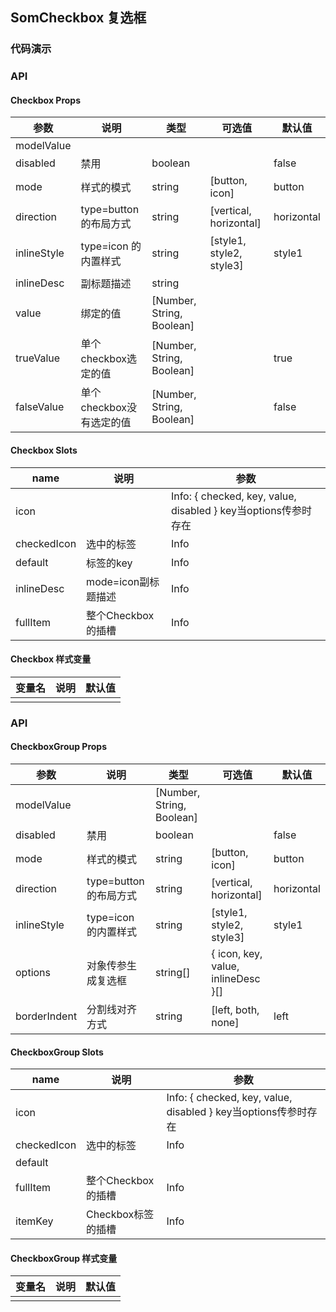 ## SomCheckbox 复选框

### 代码演示

<!-- ::: demo form checkbox
基础用法
::: -->

### API

#### Checkbox Props
| 参数        | 说明                     | 类型                      | 可选值                   | 默认值     |
| ----------- | ------------------------ | ------------------------- | ------------------------ | ---------- |
| modelValue  |                          |                           |                          |            |
| disabled    | 禁用                     | boolean                   |                          | false      |
| mode        | 样式的模式               | string                    | [button, icon]           | button     |
| direction   | type=button 的布局方式   | string                    | [vertical, horizontal]   | horizontal |
| inlineStyle | type=icon 的内置样式     | string                    | [style1, style2, style3] | style1     |
| inlineDesc  | 副标题描述               | string                    |                          |            |
| value       | 绑定的值                 | [Number, String, Boolean] |                          |            |
| trueValue   | 单个checkbox选定的值     | [Number, String, Boolean] |                          | true       |
| falseValue  | 单个checkbox没有选定的值 | [Number, String, Boolean] |                          | false      |



#### Checkbox Slots
| name        | 说明                | 参数                                                           |
| ----------- | ------------------- | -------------------------------------------------------------- |
| icon        |                     | Info: { checked, key, value, disabled } key当options传参时存在 |
| checkedIcon | 选中的标签          | Info                                                           |
| default     | 标签的key           | Info                                                           |
| inlineDesc  | mode=icon副标题描述 | Info                                                           |
| fullItem    | 整个Checkbox的插槽  | Info                                                           |


#### Checkbox 样式变量
| 变量名 | 说明 | 默认值 |
| ------ | ---- | ------ |
|        |      |        |

### API

#### CheckboxGroup Props
| 参数         | 说明                   | 类型                      | 可选值                             | 默认值     |
| ------------ | ---------------------- | ------------------------- | ---------------------------------- | ---------- |
| modelValue   |                        | [Number, String, Boolean] |                                    |            |
| disabled     | 禁用                   | boolean                   |                                    | false      |
| mode         | 样式的模式             | string                    | [button, icon]                     | button     |
| direction    | type=button 的布局方式 | string                    | [vertical, horizontal]             | horizontal |
| inlineStyle  | type=icon 的内置样式   | string                    | [style1, style2, style3]           | style1     |
| options      | 对象传参生成复选框     | string[]                  | { icon, key, value, inlineDesc }[] |            |  |
| borderIndent | 分割线对齐方式         | string                    | [left, both, none]                 | left       |




#### CheckboxGroup Slots
| name        | 说明               | 参数                                                           |
| ----------- | ------------------ | -------------------------------------------------------------- |
| icon        |                    | Info: { checked, key, value, disabled } key当options传参时存在 |
| checkedIcon | 选中的标签         | Info                                                           |
| default     |                    |                                                                |
| fullItem    | 整个Checkbox的插槽 | Info                                                           |
| itemKey     | Checkbox标签的插槽 | Info                                                           |


#### CheckboxGroup 样式变量
| 变量名 | 说明 | 默认值 |
| ------ | ---- | ------ |
|        |      |        |
